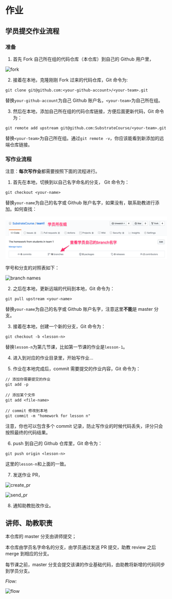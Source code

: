 # 作业

## 学员提交作业流程

### 准备

1. 首先 Fork 自己所在组的代码仓库（本仓库）到自己的 Github 用户里，

![fork](./fork.png)

2. 接着在本地，克隆刚刚 Fork 过来的代码仓库，Git 命令为:

```
git clone git@github.com:<your-github-account>/<your-team>.git
```

替换`your-github-account`为自己 Github 账户名，`<your-team>`为自己所在组。

3. 然后在本地，添加自己所在组的代码仓库链接，方便后面更新代码，Git 命令为：

```
git remote add upstream git@github.com:SubstrateCourse/<your-team>.git
```

替换`<your-team>`为自己所在组。通过`git remote -v`，你应该能看到新添加的远端仓库链接。

### 写作业流程

注意：**每次写作业**都需要按照下面的流程进行。

1. 首先在本地，切换到以自己名字命名的分支， Git 命令为：

```
git checkout <your-name>
```

替换`your-name`为自己的名字或 Github 账户名字，如果没有，联系助教进行添加。如何查找：

![branch](branch.png)

学号和分支的对照表如下：

![branch names](branch_names.png)

2. 之后在本地，更新远端的代码到本地，Git 命令为：

```
git pull upstream <your-name>
```

替换`your-name`为自己的名字或 Github 账户名字，注意这里**不能**是 master 分支。

3. 接着在本地，创建一个新的分支，Git 命令为：

```
git checkout -b <lesson-n>
```

替换`lesson-n`为第几节课，比如第一节课的作业是`lesson-1`。

4. 进入到对应的作业目录里，开始写作业...

5. 作业在本地完成后，commit 需要提交的作业内容，Git 命令为：

```shell
// 添加你需要提交的作业
git add -p

// 添加某个文件
git add <file-name>

// commit 修改到本地
git commit -m "homework for lesson n"
```

注意，你也可以包含多个 commit 记录，防止写作业的时候代码丢失，评分只会按照最终的代码结果。

6. push 到自己的 Github 仓库里，Git 命令为：

```
git push origin <lesson-n>
```

这里的`lesson-n`和上面的一致。

7. 发送作业 PR，

![create_pr](./create_pr.png)

![send_pr](./send_pr.png)

8. 通知助教批改作业。

## 讲师、助教职责

本仓库的 master 分支由讲师提交；

本仓库由学员名字命名的分支，由学员通过发送 PR 提交，助教 review 之后 merge 到相应的分支。

每节课之前，master 分支会提交该课的作业基础代码，由助教将新增的代码同步到学员分支。

_Flow:_

![flow](./course_flow.png)
